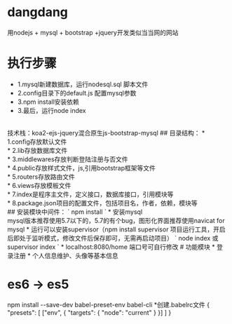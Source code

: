# dangdang
用nodejs + mysql + bootstrap +jquery开发类似当当网的网站
# 执行步骤
* 1.mysql新建数据库，运行nodesql.sql 脚本文件<br>
* 2.config目录下的default.js 配置mysql参数<br>
* 3.npm install安装依赖<br>
* 3.最后，运行node index<br>
<br>
技术栈：koa2-ejs-jquery混合原生js-bootstrap-mysql
## 目录结构：
* 1.config存放默认文件<br>
* 2.lib存放数据库文件<br>
* 3.middlewares存放判断登陆注册与否文件<br>
* 4.public存放样式文件，js,引用bootstrap框架等文件<br>
* 5.routers存放路由文件<br>
* 6.views存放模板文件<br>
* 7.index是程序主文件，定义接口，数据库接口，引用模块等<br>
* 8.package.json项目的配置文件，包括项目名，作者，依赖，模块等<br>
## 安装模块中间件：
` npm install `
* 安装mysql<br>
mysql版本推荐使用5.7以下的，5.7的有个bug，图形化界面推荐使用navicat for mysql
* 运行可以安装supervisor（npm install supervisor 项目运行工具，开启后即处于监听模式，修改文件后保存即可，无需再启动项目）
`  node index 或supervisor index `
* localhost:8080/home 端口号可自行修改
# 功能模块
* 登录注册
* 个人信息维护、头像等基本信息

# es6 -> es5 
npm install --save-dev babel-preset-env babel-cli
*创建.babelrc文件
{
  "presets": [
    ["env", {
      "targets": {
        "node": "current"
      }
    }]
  ]
}

